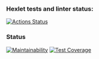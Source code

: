 ### Hexlet tests and linter status:
[![Actions Status](https://github.com/VladFiliucov/frontend-project-lvl3/workflows/hexlet-check/badge.svg)](https://github.com/VladFiliucov/frontend-project-lvl3/actions)

### Status
[![Maintainability](https://api.codeclimate.com/v1/badges/9a6cf204f6f617878381/maintainability)](https://codeclimate.com/github/VladFiliucov/frontend-project-lvl3/maintainability)
[![Test Coverage](https://api.codeclimate.com/v1/badges/9a6cf204f6f617878381/test_coverage)](https://codeclimate.com/github/VladFiliucov/frontend-project-lvl3/test_coverage)
